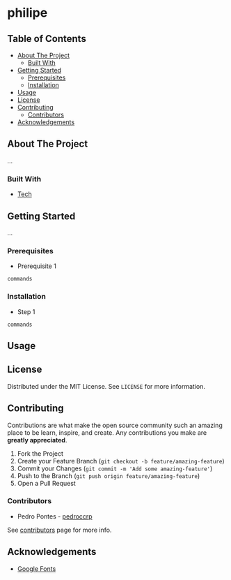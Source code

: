 # philipe

## Table of Contents

  - [About The Project](#about-the-project)
    - [Built With](#built-with)
  - [Getting Started](#getting-started)
    - [Prerequisites](#prerequisites)
    - [Installation](#installation)
  - [Usage](#usage)
  - [License](#license)
  - [Contributing](#contributing)
    - [Contributors](#contributors)
  - [Acknowledgements](#acknowledgements)


## About The Project

...


### Built With

* [Tech](https://link.com)

## Getting Started

...

### Prerequisites

* Prerequisite 1

```
commands

```

### Installation

* Step 1

```
commands
```

## Usage

## License

Distributed under the MIT License. See `LICENSE` for more information.

<!--
## Contact
Pedro Pontes - pontescpedro@gmail.com
Project Link: [GitHub](https://github.com/pedroccrp/project_name) 
-->

## Contributing

Contributions are what make the open source community such an amazing place to be learn, inspire, and create. Any contributions you make are **greatly appreciated**.

1. Fork the Project
2. Create your Feature Branch (`git checkout -b feature/amazing-feature`)
3. Commit your Changes (`git commit -m 'Add some amazing-feature'`)
4. Push to the Branch (`git push origin feature/amazing-feature`)
5. Open a Pull Request

### Contributors

* Pedro Pontes - [pedroccrp](https://github.com/pedroccrp)

See [contributors](https://github.com/pedroccrp/project_name/graphs/contributors) page for more info.

## Acknowledgements
* [Google Fonts](https://fonts.google.com/)